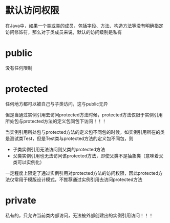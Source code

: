 # 默认访问权限

在Java中，如果一个类或类的成员，包括字段、方法、构造方法等没有明确指定访问修饰符，那么对于类成员来说，默认的访问级别是私有

# public

没有任何限制

# protected

任何地方都可以被自己与子类访问，这与public无异

但是当通过实例引用去访问protected方法时候，protected方法仅限于实例引用所处包与protected方法的定义包同包下访问！！！

当实例引用所处包与protected方法的定义包不同包的时候，如实例引用所在的类是测试类Test，但是Test类与protected方法的定义包不同包，则

* 子类实例引用无法访问则父类的protected方法
* 父类实例引用也无法访问该protected方法，即使父类不是抽象类（意味着父类可以实例化）

一定程度上限定了通过实例引用对protected方法的访问权限，因此protected方法仅常用于模版设计模式，不推荐通过实例引用去访问protected方法

# private

私有的，只允许当前类内部访问，无法被外部创建出的实例引用访问！！！